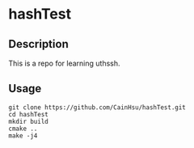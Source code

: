 # hashTest

## Description

This is a repo for learning uthssh.

## Usage

```shell
git clone https://github.com/CainHsu/hashTest.git
cd hashTest
mkdir build
cmake ..
make -j4
```
